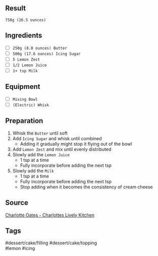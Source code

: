 ## Result
`750g (26.5 ounces)`
## Ingredients
- [ ] `250g (8.8 ounces) Butter`
- [ ] `500g (17.6 ounces) Icing Sugar`
- [ ] `5 Lemon Zest`
- [ ] `1/2 Lemon Juice`
- [ ] `1+ tsp Milk`
## Equipment
- [ ] `Mixing Bowl`
- [ ] `(Electric) Whisk`
## Preparation
1. Whisk the `Butter` until soft
2. Add `Icing Sugar` and whisk until combined
   - Adding it gradually might stop it flying out of the bowl
3. Add `Lemon Zest` and mix until evenly distributed
4. Slowly add the `Lemon Juice`
   - 1 tsp at a time
   - Fully incorporate before adding the next tsp
5. Slowly add the `Milk`
   - 1 tsp at a time
   - Fully incorporate before adding the next tsp
   - Stop adding when it becomes the consistency of cream cheese
## Source
[Charlotte Oates - Charlottes Lively Kitchen](https://charlotteslivelykitchen.com/lemon-buttercream/)
## Tags
#dessert/cake/filling #dessert/cake/topping<br>
#lemon #icing
